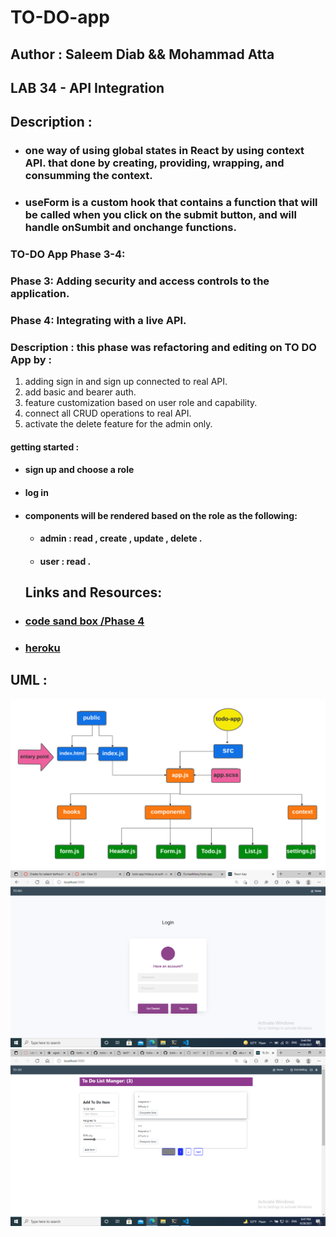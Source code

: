 # TO-DO-app


## Author : Saleem Diab && Mohammad Atta

## LAB 34 - API Integration

## Description :

* ### one way of using global states in React by using context API. that done by creating, providing, wrapping, and consumming the context.

* ### useForm is a custom hook that contains a function that will be called when you click on the submit button, and will handle onSumbit and onchange functions.

###  TO-DO App Phase 3-4:

### Phase 3: Adding security and access controls to the application.
### Phase 4: Integrating with a live API.

### Description : this phase was refactoring and editing on TO DO App by :

1. adding sign in and sign up connected to real API.
2. add basic and bearer auth.
3. feature customization based on user role and capability.
4. connect all CRUD operations to real API.
5. activate the delete feature for the admin only.

#### getting started :

* #### sign up and choose a role
* #### log in

* #### components will be rendered based on the role as the following:

   * #### admin : read , create , update , delete .
   * #### user : read .

   ## Links and Resources:



* ### [code sand box /Phase 4](https://ni4k7.csb.app)

* ### [heroku ](https://project-34-to-do.herokuapp.com)

## UML : 

![img](./images/lab31.png)
![img](./images/lab33.png)
![img](./images/lab32.png)
